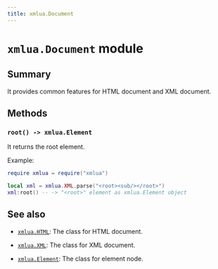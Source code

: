 ```yaml
---
title: xmlua.Document
---
```


# `xmlua.Document` module

## Summary

It provides common features for HTML document and XML document.

## Methods

### `root() -> xmlua.Element`

It returns the root element.

Example:

```lua
require xmlua = require("xmlua")

local xml = xmlua.XML.parse("<root><sub/></root>")
xml:root() -- -> "<root>" element as xmlua.Element object
```

## See also

  * [`xmlua.HTML`][html]: The class for HTML document.

  * [`xmlua.XML`][xml]: The class for XML document.

  * [`xmlua.Element`][element]: The class for element node.

[html]:html.html

[xml]:xml.html

[element]:element.html
